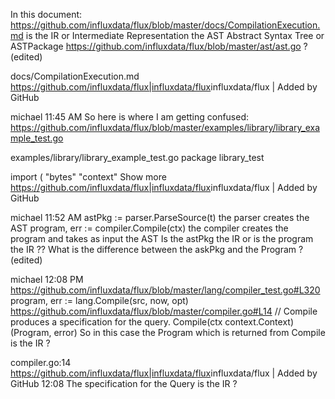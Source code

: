 In this document: https://github.com/influxdata/flux/blob/master/docs/CompilationExecution.md is the IR or Intermediate Representation the AST Abstract Syntax Tree or ASTPackage https://github.com/influxdata/flux/blob/master/ast/ast.go ? (edited)

docs/CompilationExecution.md
<https://github.com/influxdata/flux|influxdata/flux>influxdata/flux | Added by GitHub

michael  11:45 AM
So here is where I am getting confused:
https://github.com/influxdata/flux/blob/master/examples/library/library_example_test.go

examples/library/library_example_test.go
package library_test

import (
    "bytes"
    "context"
Show more
<https://github.com/influxdata/flux|influxdata/flux>influxdata/flux | Added by GitHub

michael  11:52 AM
astPkg := parser.ParseSource(t)
the parser creates the AST
program, err := compiler.Compile(ctx)
the compiler creates the program and takes as input the AST
Is the astPkg the IR or is the program the IR ??
What is the difference between the askPkg and the Program ? (edited)

michael  12:08 PM
https://github.com/influxdata/flux/blob/master/lang/compiler_test.go#L320
program, err := lang.Compile(src, now, opt)
https://github.com/influxdata/flux/blob/master/compiler.go#L14
// Compile produces a specification for the query.
	Compile(ctx context.Context) (Program, error)
So in this case the Program which is returned from Compile is the IR ?

compiler.go:14
<https://github.com/influxdata/flux|influxdata/flux>influxdata/flux | Added by GitHub
12:08
The specification for the Query is the IR ?
